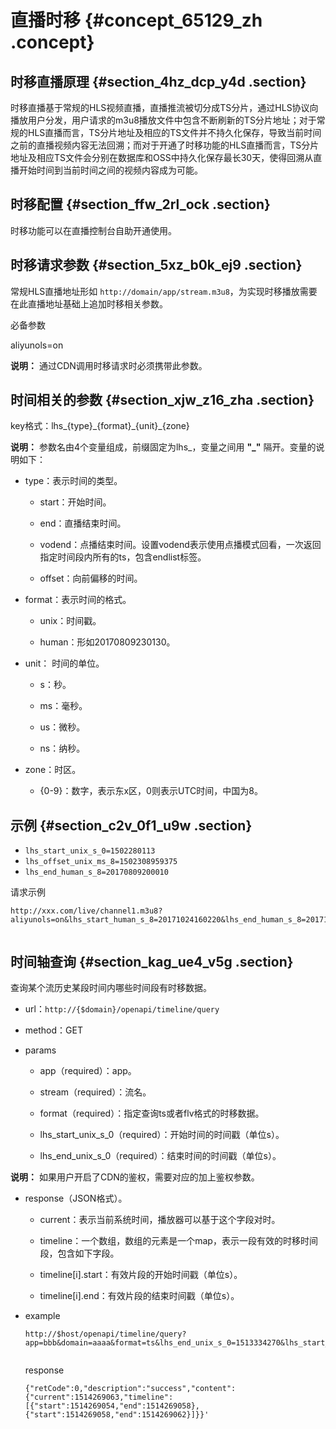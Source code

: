 # 直播时移 {#concept_65129_zh .concept}

## 时移直播原理 {#section_4hz_dcp_y4d .section}

时移直播基于常规的HLS视频直播，直播推流被切分成TS分片，通过HLS协议向播放用户分发，用户请求的m3u8播放文件中包含不断刷新的TS分片地址；对于常规的HLS直播而言，TS分片地址及相应的TS文件并不持久化保存，导致当前时间之前的直播视频内容无法回溯；而对于开通了时移功能的HLS直播而言，TS分片地址及相应TS文件会分别在数据库和OSS中持久化保存最长30天，使得回溯从直播开始时间到当前时间之间的视频内容成为可能。

## 时移配置 {#section_ffw_2rl_ock .section}

时移功能可以在直播控制台自助开通使用。

## 时移请求参数 {#section_5xz_b0k_ej9 .section}

常规HLS直播地址形如 `http://domain/app/stream.m3u8`，为实现时移播放需要在此直播地址基础上追加时移相关参数。

必备参数

aliyunols=on 

**说明：** 通过CDN调用时移请求时必须携带此参数。

## 时间相关的参数 {#section_xjw_z16_zha .section}

key格式：lhs\_\{type\}\_\{format\}\_\{unit\}\_\{zone\}

**说明：** 参数名由4个变量组成，前缀固定为lhs\_，变量之间用 **"\_"** 隔开。变量的说明如下：

-   type：表示时间的类型。

    -   start：开始时间。

    -   end：直播结束时间。

    -   vodend：点播结束时间。设置vodend表示使用点播模式回看，一次返回指定时间段内所有的ts，包含endlist标签。

    -   offset：向前偏移的时间。

-   format：表示时间的格式。

    -   unix：时间戳。

    -   human：形如20170809230130。

-   unit： 时间的单位。

    -   s：秒。

    -   ms：毫秒。

    -   us：微秒。

    -   ns：纳秒。

-   zone：时区。

    -   \{0-9\}：数字，表示东x区，0则表示UTC时间，中国为8。

## 示例 {#section_c2v_0f1_u9w .section}

-   `lhs_start_unix_s_0=1502280113`
-   `lhs_offset_unix_ms_8=1502308959375`
-   `lhs_end_human_s_8=20170809200010`

请求示例

``` {#codeblock_wng_b9s_p43}
http://xxx.com/live/channel1.m3u8?aliyunols=on&lhs_start_human_s_8=20171024160220&lhs_end_human_s_8=20171024160420"
				
```

## 时间轴查询 {#section_kag_ue4_v5g .section}

查询某个流历史某段时间内哪些时间段有时移数据。

-   url：`http://{$domain}/openapi/timeline/query`

-   method：GET

-   params

    -   app（required）：app。

    -   stream（required）：流名。

    -   format（required）：指定查询ts或者flv格式的时移数据。

    -   lhs\_start\_unix\_s\_0（required）：开始时间的时间戳（单位s）。

    -   lhs\_end\_unix\_s\_0（required）：结束时间的时间戳（单位s）。

**说明：** 如果用户开启了CDN的鉴权，需要对应的加上鉴权参数。

-   response（JSON格式）。

    -   current：表示当前系统时间，播放器可以基于这个字段对时。

    -   timeline：一个数组，数组的元素是一个map，表示一段有效的时移时间段，包含如下字段。

    -   timeline\[i\].start：有效片段的开始时间戳（单位s）。

    -   timeline\[i\].end：有效片段的结束时间戳（单位s）。

-   example

    ``` {#codeblock_s4h_6j0_7nz}
    http://$host/openapi/timeline/query?app=bbb&domain=aaaa&format=ts&lhs_end_unix_s_0=1513334270&lhs_start_unix_s_0=1513334255&stream=cc
    					
    ```

    response

    ``` {#codeblock_ysv_7g2_341}
    {"retCode":0,"description":"success","content":{"current":1514269063,"timeline":[{"start":1514269054,"end":1514269058},{"start":1514269058,"end":1514269062}]}}'
    					
    ```


